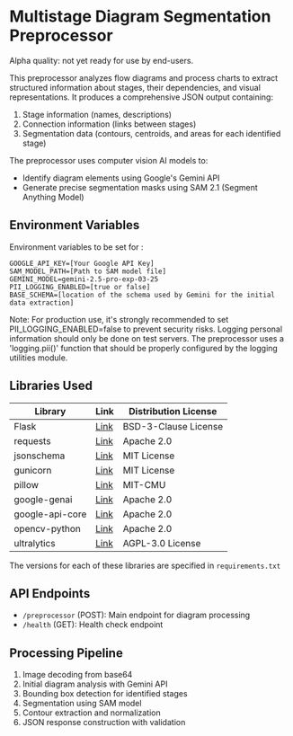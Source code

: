 # Multistage Diagram Segmentation Preprocessor

Alpha quality: not yet ready for use by end-users.

This preprocessor analyzes flow diagrams and process charts to extract structured information about stages, their dependencies, and visual representations. It produces a comprehensive JSON output containing:

1. Stage information (names, descriptions)
2. Connection information (links between stages)
3. Segmentation data (contours, centroids, and areas for each identified stage)

The preprocessor uses computer vision AI models to:
- Identify diagram elements using Google's Gemini API
- Generate precise segmentation masks using SAM 2.1 (Segment Anything Model)

## Environment Variables

Environment variables to be set for :

```
GOOGLE_API_KEY=[Your Google API Key]
SAM_MODEL_PATH=[Path to SAM model file]
GEMINI_MODEL=gemini-2.5-pro-exp-03-25
PII_LOGGING_ENABLED=[true or false]
BASE_SCHEMA=[location of the schema used by Gemini for the initial data extraction]
```

Note: For production use, it's strongly recommended to set PII_LOGGING_ENABLED=false to prevent security risks.
Logging personal information should only be done on test servers. The preprocessor uses a 'logging.pii()' function that should be properly configured by the logging utilities module.

## Libraries Used

| Library | Link | Distribution License |
| ------------- | ------------- | -------------|
| Flask | [Link](https://pypi.org/project/Flask/) | BSD-3-Clause License |
| requests | [Link](https://pypi.org/project/requests/) | Apache 2.0 |
| jsonschema | [Link](https://pypi.org/project/jsonschema/) | MIT License |
| gunicorn | [Link](https://github.com/benoitc/gunicorn) | MIT License |
| pillow | [Link](https://pypi.org/project/Pillow/) | MIT-CMU |
| google-genai | [Link](https://pypi.org/project/google-genai/) | Apache 2.0 |
| google-api-core | [Link](https://pypi.org/project/google-api-core/) | Apache 2.0 |
| opencv-python | [Link](https://pypi.org/project/opencv-python/) | Apache 2.0 |
| ultralytics | [Link](https://pypi.org/project/ultralytics/) | AGPL-3.0 License |

The versions for each of these libraries are specified in `requirements.txt`

## API Endpoints

- `/preprocessor` (POST): Main endpoint for diagram processing
- `/health` (GET): Health check endpoint

## Processing Pipeline

1. Image decoding from base64
2. Initial diagram analysis with Gemini API
3. Bounding box detection for identified stages
4. Segmentation using SAM model
5. Contour extraction and normalization
6. JSON response construction with validation